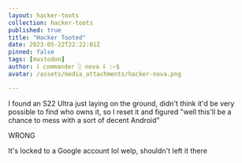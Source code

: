 ```yaml
---
layout: hacker-toots
collection: hacker-toots
published: true
title: "Hacker Tooted"
date: 2023-05-22T22:22:01Z
pinned: false
tags: [mastodon]
author: ⸸ commander ░ nova ⸸ :~$
avatar: /assets/media_attachments/hacker-nova.png

---
```


<p>I found an S22 Ultra just laying on the ground, didn&#39;t think it&#39;d be very possible to find who owns it, so I reset it and figured &quot;well this&#39;ll be a chance to mess with a sort of decent Android&quot;</p><p>WRONG</p><p>It&#39;s locked to a Google account lol welp, shouldn&#39;t left it there</p>


